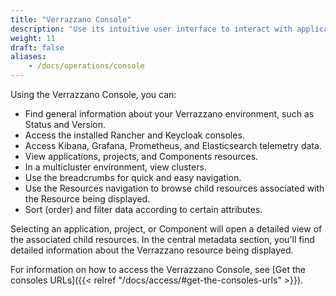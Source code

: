 ```yaml
---
title: "Verrazzano Console"
description: "Use its intuitive user interface to interact with applications and configurations in your Verrazzano environment."
weight: 11
draft: false
aliases:
    - /docs/operations/console
---
```



Using the Verrazzano Console, you can:
- Find general information about your Verrazzano environment, such as Status and Version.
- Access the installed Rancher and Keycloak consoles.
- Access Kibana, Grafana, Prometheus, and Elasticsearch telemetry data.
- View applications, projects, and Components resources.
- In a multicluster environment, view clusters.
- Use the breadcrumbs for quick and easy navigation.
- Use the Resources navigation to browse child resources associated with the Resource being displayed.
- Sort (order) and filter data according to certain attributes.


Selecting an application, project, or Component will open a detailed view of the associated child resources.
In the central metadata section, you'll find detailed information about the Verrazzano resource being displayed.

For information on how to access the Verrazzano Console, see [Get the consoles URLs]({{< relref "/docs/access/#get-the-consoles-urls" >}}).
